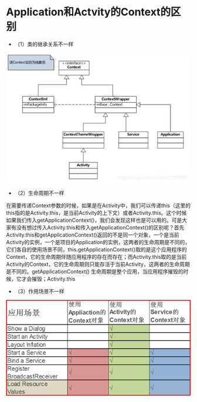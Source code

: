 # Application和Actvity的Context的区别

+ （1）类的继承关系不一样

![类图](https://github.com/Zhaoyangyang/bestpromotion/blob/master/res/20190531205848781.jpg)


+ （2）生命周期不一样

 在需要传递Context参数的时候，如果是在Activity中，我们可以传递this（这里的this指的是Activity.this，是当前Activity的上下文）或者Activity.this。这个时候如果我们传入getApplicationContext()，我们会发现这样也是可以用的。可是大家有没有想过传入Activity.this和传入getApplicationContext()的区别呢？首先Activity.this和getApplicationContext()返回的不是同一个对象，一个是当前Activity的实例，一个是项目的Application的实例，这两者的生命周期是不同的，它们各自的使用场景不同，this.getApplicationContext()取的是这个应用程序的Context，它的生命周期伴随应用程序的存在而存在；而Activity.this取的是当前Activity的Context，它的生命周期则只能存活于当前Activity，这两者的生命周期是不同的。getApplicationContext() 生命周期是整个应用，当应用程序摧毁的时候，它才会摧毁；Activity.this

+ （3）作用场景不一样

![使用场景](https://github.com/Zhaoyangyang/bestpromotion/blob/master/res/20180410160916195.png) 
